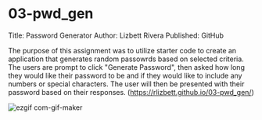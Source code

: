 # 03-pwd_gen
Title: Password Generator
Author: Lizbett Rivera 
Published: GitHub

The purpose of this assignment was to utilize starter code to create an application that generates random passowrds based on selected criteria. The users are prompt to click "Generate Password", then asked how long they would like their password to be and if they would like to include any numbers or special characters. The user will then be presented with their password based on their responses. 
(https://rlizbett.github.io/03-pwd_gen/)

![ezgif com-gif-maker](https://user-images.githubusercontent.com/93292915/148628730-4b567b8e-19e0-4815-b323-d5b51cb6e5cf.gif) 
